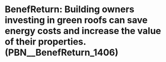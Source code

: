 # BenefReturn: __Building owners investing in green roofs can save energy costs and increase the value of their properties.__ (PBN__BenefReturn_1406)

